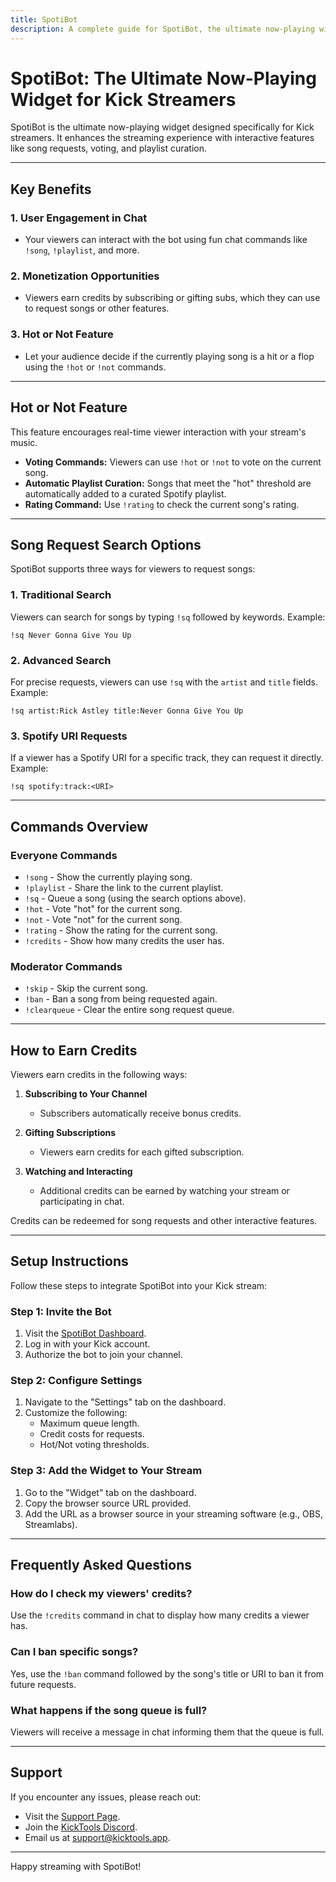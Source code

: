 ```yaml
---
title: SpotiBot
description: A complete guide for SpotiBot, the ultimate now-playing widget for Kick streamers.
---
```


# SpotiBot: The Ultimate Now-Playing Widget for Kick Streamers

SpotiBot is the ultimate now-playing widget designed specifically for Kick streamers. It enhances the streaming experience with interactive features like song requests, voting, and playlist curation.

---

## Key Benefits

### 1. **User Engagement in Chat**
- Your viewers can interact with the bot using fun chat commands like `!song`, `!playlist`, and more.

### 2. **Monetization Opportunities**
- Viewers earn credits by subscribing or gifting subs, which they can use to request songs or other features.

### 3. **Hot or Not Feature**
- Let your audience decide if the currently playing song is a hit or a flop using the `!hot` or `!not` commands.

---

## Hot or Not Feature

This feature encourages real-time viewer interaction with your stream's music.

- **Voting Commands:** Viewers can use `!hot` or `!not` to vote on the current song.
- **Automatic Playlist Curation:** Songs that meet the "hot" threshold are automatically added to a curated Spotify playlist.
- **Rating Command:** Use `!rating` to check the current song's rating.

---

## Song Request Search Options

SpotiBot supports three ways for viewers to request songs:

### 1. **Traditional Search**
Viewers can search for songs by typing `!sq` followed by keywords. Example:
```
!sq Never Gonna Give You Up
```

### 2. **Advanced Search**
For precise requests, viewers can use `!sq` with the `artist` and `title` fields. Example:
```
!sq artist:Rick Astley title:Never Gonna Give You Up
```

### 3. **Spotify URI Requests**
If a viewer has a Spotify URI for a specific track, they can request it directly. Example:
```
!sq spotify:track:<URI>
```

---

## Commands Overview

### Everyone Commands
- `!song` - Show the currently playing song.
- `!playlist` - Share the link to the current playlist.
- `!sq` - Queue a song (using the search options above).
- `!hot` - Vote "hot" for the current song.
- `!not` - Vote "not" for the current song.
- `!rating` - Show the rating for the current song.
- `!credits` - Show how many credits the user has.

### Moderator Commands
- `!skip` - Skip the current song.
- `!ban` - Ban a song from being requested again.
- `!clearqueue` - Clear the entire song request queue.

---

## How to Earn Credits

Viewers earn credits in the following ways:

1. **Subscribing to Your Channel**
   - Subscribers automatically receive bonus credits.

2. **Gifting Subscriptions**
   - Viewers earn credits for each gifted subscription.

3. **Watching and Interacting**
   - Additional credits can be earned by watching your stream or participating in chat.

Credits can be redeemed for song requests and other interactive features.

---

## Setup Instructions

Follow these steps to integrate SpotiBot into your Kick stream:

### Step 1: Invite the Bot
1. Visit the [SpotiBot Dashboard](https://spotibot.kicktools.app).
2. Log in with your Kick account.
3. Authorize the bot to join your channel.

### Step 2: Configure Settings
1. Navigate to the "Settings" tab on the dashboard.
2. Customize the following:
   - Maximum queue length.
   - Credit costs for requests.
   - Hot/Not voting thresholds.

### Step 3: Add the Widget to Your Stream
1. Go to the "Widget" tab on the dashboard.
2. Copy the browser source URL provided.
3. Add the URL as a browser source in your streaming software (e.g., OBS, Streamlabs).

---

## Frequently Asked Questions

### **How do I check my viewers' credits?**
Use the `!credits` command in chat to display how many credits a viewer has.

### **Can I ban specific songs?**
Yes, use the `!ban` command followed by the song's title or URI to ban it from future requests.

### **What happens if the song queue is full?**
Viewers will receive a message in chat informing them that the queue is full.

---

## Support

If you encounter any issues, please reach out:
- Visit the [Support Page](https://support.kicktools.app).
- Join the [KickTools Discord](https://discord.gg/kicktools).
- Email us at [support@kicktools.app](mailto:support@kicktools.app).

---

Happy streaming with SpotiBot!
